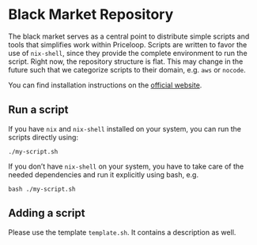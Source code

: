 ﻿# Black Market Repository

The black market serves as a central point to distribute simple scripts and tools that simplifies work within Priceloop.
Scripts are written to favor the use of `nix-shell`, since they provide the complete environment to run the script.
Right now, the repository structure is flat. This may change in the future such that we categorize scripts to their domain, e.g. `aws` or `nocode`.

You can find installation instructions on the [official website](https://nixos.org/download.html#nix-install-linux).

## Run a script

If you have `nix` and `nix-shell` installed on your system, you can run the scripts directly using:

```
./my-script.sh
```

If you don’t have `nix-shell` on your system, you have to take care of the needed dependencies and run it explicitly using bash, e.g.

```
bash ./my-script.sh
```

## Adding a script

Please use the template `template.sh`. It contains a description as well.
